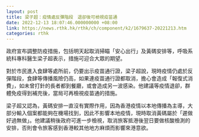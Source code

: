 ```yaml
---
layout: post
title: 梁子超：疫情處反彈階段　退卻後可檢視疫苗通
date: 2022-12-13 18:07:46.000000000 +08:00
link: https://news.rthk.hk/rthk/ch/component/k2/1679637-20221213.htm
categories: rthk
---
```


政府宣布調整防疫措施，包括明天起取消掃瞄「安心出行」及黃碼安排等，呼吸系統科專科醫生梁子超表示，措施可迎合大眾的期望。

對於市民進入食肆等處所前，仍要出示疫苗通行證，梁子超說，現時疫情仍處於反彈階段，食肆等傳播風險仍高，如果連疫苗通行證都取消，擔心會造成「報復式消費」，如未曾打針的長者都到餐廳，或會造成另一波感染。他建議等疫情退卻，群體免疫得到補充後，當局可再檢視疫苗通的措施。

梁子超又認為，黃碼安排一直沒有實際作用，因為香港疫情以本地傳播為主導，大部分輸入個案都能夠在機場找到，因此不影響本地疫情，現時取消黃碼屬於「遲做好過無做」。他建議稍後政府可進一步檢視，取消旅客抵港後翌日要做核酸檢測的安排，否則會令旅客感到香港較其他地方麻煩而影響來港意欲。
